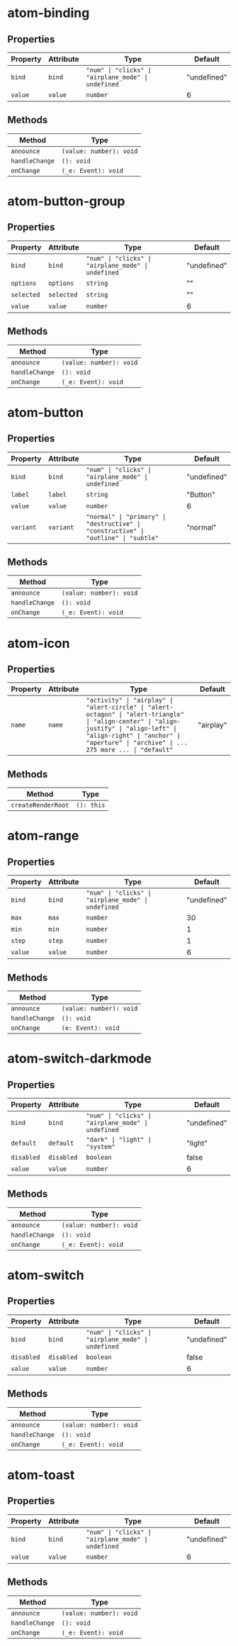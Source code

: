 # atom-binding

## Properties

| Property | Attribute | Type                                             | Default     |
|----------|-----------|--------------------------------------------------|-------------|
| `bind`   | `bind`    | `"num" \| "clicks" \| "airplane_mode" \| undefined` | "undefined" |
| `value`  | `value`   | `number`                                         | 6           |

## Methods

| Method         | Type                    |
|----------------|-------------------------|
| `announce`     | `(value: number): void` |
| `handleChange` | `(): void`              |
| `onChange`     | `(_e: Event): void`     |


# atom-button-group

## Properties

| Property   | Attribute  | Type                                             | Default     |
|------------|------------|--------------------------------------------------|-------------|
| `bind`     | `bind`     | `"num" \| "clicks" \| "airplane_mode" \| undefined` | "undefined" |
| `options`  | `options`  | `string`                                         | ""          |
| `selected` | `selected` | `string`                                         | ""          |
| `value`    | `value`    | `number`                                         | 6           |

## Methods

| Method         | Type                    |
|----------------|-------------------------|
| `announce`     | `(value: number): void` |
| `handleChange` | `(): void`              |
| `onChange`     | `(_e: Event): void`     |


# atom-button

## Properties

| Property  | Attribute | Type                                             | Default     |
|-----------|-----------|--------------------------------------------------|-------------|
| `bind`    | `bind`    | `"num" \| "clicks" \| "airplane_mode" \| undefined` | "undefined" |
| `label`   | `label`   | `string`                                         | "Button"    |
| `value`   | `value`   | `number`                                         | 6           |
| `variant` | `variant` | `"normal" \| "primary" \| "destructive" \| "constructive" \| "outline" \| "subtle"` | "normal"    |

## Methods

| Method         | Type                    |
|----------------|-------------------------|
| `announce`     | `(value: number): void` |
| `handleChange` | `(): void`              |
| `onChange`     | `(_e: Event): void`     |


# atom-icon

## Properties

| Property | Attribute | Type                                             | Default   |
|----------|-----------|--------------------------------------------------|-----------|
| `name`   | `name`    | `"activity" \| "airplay" \| "alert-circle" \| "alert-octagon" \| "alert-triangle" \| "align-center" \| "align-justify" \| "align-left" \| "align-right" \| "anchor" \| "aperture" \| "archive" \| ... 275 more ... \| "default"` | "airplay" |

## Methods

| Method             | Type       |
|--------------------|------------|
| `createRenderRoot` | `(): this` |


# atom-range

## Properties

| Property | Attribute | Type                                             | Default     |
|----------|-----------|--------------------------------------------------|-------------|
| `bind`   | `bind`    | `"num" \| "clicks" \| "airplane_mode" \| undefined` | "undefined" |
| `max`    | `max`     | `number`                                         | 30          |
| `min`    | `min`     | `number`                                         | 1           |
| `step`   | `step`    | `number`                                         | 1           |
| `value`  | `value`   | `number`                                         | 6           |

## Methods

| Method         | Type                    |
|----------------|-------------------------|
| `announce`     | `(value: number): void` |
| `handleChange` | `(): void`              |
| `onChange`     | `(e: Event): void`      |


# atom-switch-darkmode

## Properties

| Property   | Attribute  | Type                                             | Default     |
|------------|------------|--------------------------------------------------|-------------|
| `bind`     | `bind`     | `"num" \| "clicks" \| "airplane_mode" \| undefined` | "undefined" |
| `default`  | `default`  | `"dark" \| "light" \| "system"`                  | "light"     |
| `disabled` | `disabled` | `boolean`                                        | false       |
| `value`    | `value`    | `number`                                         | 6           |

## Methods

| Method         | Type                    |
|----------------|-------------------------|
| `announce`     | `(value: number): void` |
| `handleChange` | `(): void`              |
| `onChange`     | `(_e: Event): void`     |


# atom-switch

## Properties

| Property   | Attribute  | Type                                             | Default     |
|------------|------------|--------------------------------------------------|-------------|
| `bind`     | `bind`     | `"num" \| "clicks" \| "airplane_mode" \| undefined` | "undefined" |
| `disabled` | `disabled` | `boolean`                                        | false       |
| `value`    | `value`    | `number`                                         | 6           |

## Methods

| Method         | Type                    |
|----------------|-------------------------|
| `announce`     | `(value: number): void` |
| `handleChange` | `(): void`              |
| `onChange`     | `(_e: Event): void`     |


# atom-toast

## Properties

| Property | Attribute | Type                                             | Default     |
|----------|-----------|--------------------------------------------------|-------------|
| `bind`   | `bind`    | `"num" \| "clicks" \| "airplane_mode" \| undefined` | "undefined" |
| `value`  | `value`   | `number`                                         | 6           |

## Methods

| Method         | Type                    |
|----------------|-------------------------|
| `announce`     | `(value: number): void` |
| `handleChange` | `(): void`              |
| `onChange`     | `(_e: Event): void`     |
